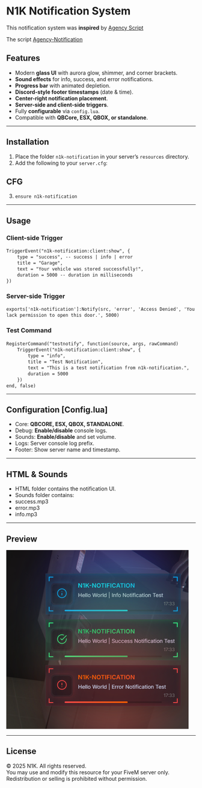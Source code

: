 # N1K Notification System
This notification system was **inspired** by [Agency Script](https://agency-script.tebex.io/)

The script [Agency-Notification](https://agency-script.tebex.io/package/6937769)

## Features

- Modern **glass UI** with aurora glow, shimmer, and corner brackets.  
- **Sound effects** for info, success, and error notifications.  
- **Progress bar** with animated depletion.  
- **Discord-style footer timestamps** (date & time).  
- **Center-right notification placement**.  
- **Server-side and client-side triggers**.  
- Fully **configurable** via `config.lua`.  
- Compatible with **QBCore, ESX, QBOX, or standalone**.

---

## Installation

1. Place the folder `n1k-notification` in your server’s `resources` directory.  
2. Add the following to your `server.cfg`:

## CFG
3. `ensure n1k-notification`

---

## Usage
### Client-side Trigger
```
TriggerEvent("n1k-notification:client:show", {
    type = "success", -- success | info | error
    title = "Garage",
    text = "Your vehicle was stored successfully!",
    duration = 5000 -- duration in milliseconds
})
```
### Server-side Trigger
```
exports['n1k-notification']:Notify(src, 'error', 'Access Denied', 'You lack permission to open this door.', 5000)
```
### Test Command
```
RegisterCommand("testnotify", function(source, args, rawCommand)
    TriggerEvent("n1k-notification:client:show", {
        type = "info",
        title = "Test Notification",
        text = "This is a test notification from n1k-notification.",
        duration = 5000
    })
end, false)
```

---

## Configuration [Config.lua]

- Core: **QBCORE, ESX, QBOX, STANDALONE**.
- Debug: **Enable/disable** console logs.
- Sounds: **Enable/disable** and set volume.
- Logs: Server console log prefix.
- Footer: Show server name and timestamp.

---

## HTML & Sounds

- HTML folder contains the notification UI.
- Sounds folder contains:
- success.mp3
- error.mp3
- info.mp3

---

## Preview
![Notification Preview](preview.png)

---

## License

© 2025 N1K. All rights reserved.  
You may use and modify this resource for your FiveM server only. Redistribution or selling is prohibited without permission.





